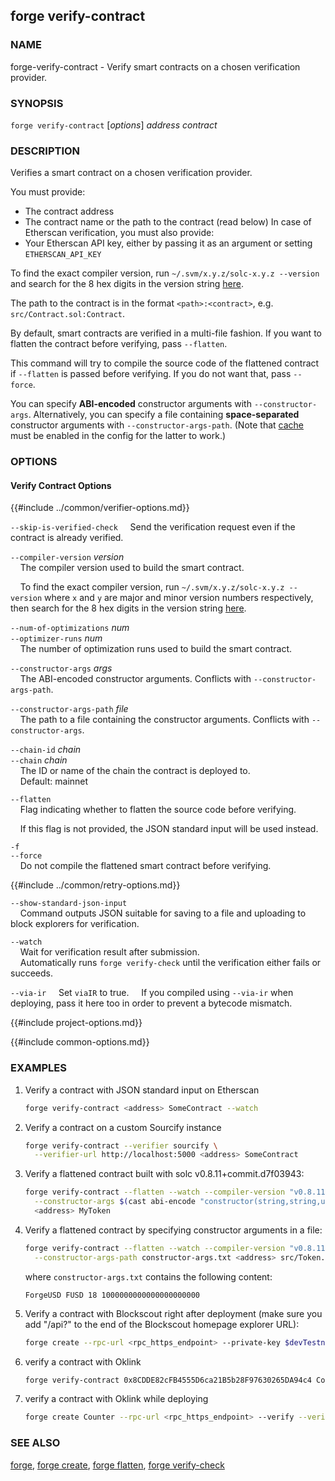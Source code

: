 ## forge verify-contract

### NAME

forge-verify-contract - Verify smart contracts on a chosen verification provider.

### SYNOPSIS

``forge verify-contract`` [*options*] *address* *contract*

### DESCRIPTION

Verifies a smart contract on a chosen verification provider.

You must provide:
- The contract address
- The contract name or the path to the contract (read below)
In case of Etherscan verification, you must also provide:
- Your Etherscan API key, either by passing it as an argument or setting `ETHERSCAN_API_KEY`

To find the exact compiler version, run `~/.svm/x.y.z/solc-x.y.z --version` and search for the 8 hex digits in the version string [here](https://etherscan.io/solcversions).

The path to the contract is in the format `<path>:<contract>`, e.g. `src/Contract.sol:Contract`.

By default, smart contracts are verified in a multi-file fashion. If you want to flatten the contract before verifying, pass `--flatten`.

This command will try to compile the source code of the flattened contract if `--flatten` is passed before verifying. If you do not want that, pass `--force`.

You can specify **ABI-encoded** constructor arguments with `--constructor-args`. Alternatively,
you can specify a file containing **space-separated** constructor arguments with `--constructor-args-path`.
(Note that [cache](../config/project.html#cache) must be enabled in the config for the latter to work.)

### OPTIONS

#### Verify Contract Options

{{#include ../common/verifier-options.md}}

`--skip-is-verified-check`
&nbsp;&nbsp;&nbsp;&nbsp;Send the verification request even if the contract is already verified.

`--compiler-version` *version*  
&nbsp;&nbsp;&nbsp;&nbsp;The compiler version used to build the smart contract.

&nbsp;&nbsp;&nbsp;&nbsp;To find the exact compiler version, run `~/.svm/x.y.z/solc-x.y.z --version` where `x` and
`y` are major and minor version numbers respectively, then search for the 8 hex digits in the version string [here](https://etherscan.io/solcversions).

`--num-of-optimizations` *num*  
`--optimizer-runs` *num*      
&nbsp;&nbsp;&nbsp;&nbsp;The number of optimization runs used to build the smart contract.

`--constructor-args` *args*  
&nbsp;&nbsp;&nbsp;&nbsp;The ABI-encoded constructor arguments. Conflicts with `--constructor-args-path`.

`--constructor-args-path` *file*  
&nbsp;&nbsp;&nbsp;&nbsp;The path to a file containing the constructor arguments. Conflicts with `--constructor-args`.

`--chain-id` *chain*  
`--chain` *chain*  
&nbsp;&nbsp;&nbsp;&nbsp;The ID or name of the chain the contract is deployed to.  
&nbsp;&nbsp;&nbsp;&nbsp;Default: mainnet

`--flatten`  
&nbsp;&nbsp;&nbsp;&nbsp;Flag indicating whether to flatten the source code before verifying.

&nbsp;&nbsp;&nbsp;&nbsp;If this flag is not provided, the JSON standard input will be used instead.

`-f`  
`--force`  
&nbsp;&nbsp;&nbsp;&nbsp;Do not compile the flattened smart contract before verifying.

{{#include ../common/retry-options.md}}

`--show-standard-json-input`  
&nbsp;&nbsp;&nbsp;&nbsp;Command outputs JSON suitable for saving to a file and uploading to block explorers for verification.

`--watch`  
&nbsp;&nbsp;&nbsp;&nbsp;Wait for verification result after submission.  
&nbsp;&nbsp;&nbsp;&nbsp;Automatically runs `forge verify-check` until the verification either fails or succeeds.

`--via-ir`
&nbsp;&nbsp;&nbsp;&nbsp;Set `viaIR` to true.
&nbsp;&nbsp;&nbsp;&nbsp;If you compiled using `--via-ir` when deploying, pass it here too in order to prevent a bytecode mismatch.

{{#include project-options.md}}

{{#include common-options.md}}

### EXAMPLES

1. Verify a contract with JSON standard input on Etherscan
    ```sh
    forge verify-contract <address> SomeContract --watch

2. Verify a contract on a custom Sourcify instance
    ```sh
    forge verify-contract --verifier sourcify \
      --verifier-url http://localhost:5000 <address> SomeContract
    ```

3. Verify a flattened contract built with solc v0.8.11+commit.d7f03943:
    ```sh
    forge verify-contract --flatten --watch --compiler-version "v0.8.11+commit.d7f03943" \
      --constructor-args $(cast abi-encode "constructor(string,string,uint256,uint256)" "ForgeUSD" "FUSD" 18 1000000000000000000000) \
      <address> MyToken
    ```

4. Verify a flattened contract by specifying constructor arguments in a file:
    ```sh
    forge verify-contract --flatten --watch --compiler-version "v0.8.11+commit.d7f03943" \
      --constructor-args-path constructor-args.txt <address> src/Token.sol:MyToken
    ```
    where `constructor-args.txt` contains the following content:
    ```text
    ForgeUSD FUSD 18 1000000000000000000000
    ```
    
5. Verify a contract with Blockscout right after deployment (make sure you add "/api?" to the end of the Blockscout homepage explorer URL):
    ```sh
    forge create --rpc-url <rpc_https_endpoint> --private-key $devTestnetPrivateKey src/Contract.sol:SimpleStorage --verify --verifier blockscout --verifier-url <blockscout_homepage_explorer_url>/api? 
    ```

6. verify a contract with Oklink
    ```sh
    forge verify-contract 0x8CDDE82cFB4555D6ca21B5b28F97630265DA94c4 Counter --verifier oklink --verifier-url https://www.oklink.com/api/v5/explorer/contract/verify-source-code-plugin/XLAYER  --api-key $OKLINK_API_KEY
    ```
    
7. verify a contract with Oklink while deploying
    ```sh
    forge create Counter --rpc-url <rpc_https_endpoint> --verify --verifier oklink --verifier-url https://www.oklink.com/api/v5/explorer/contract/verify-source-code-plugin/XLAYER --etherscan-api-key $OKLINK_API_KEY --private-key $PRIVATE_KEY --legacy
    ```

### SEE ALSO

[forge](./forge.md), [forge create](./forge-create.md), [forge flatten](./forge-flatten.md), [forge verify-check](./forge-verify-check.md)
